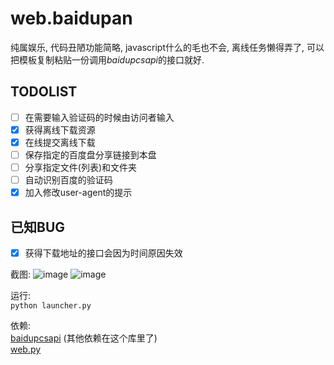 web.baidupan
============

纯属娱乐, 代码丑陋功能简略, javascript什么的毛也不会, 离线任务懒得弄了, 可以把模板复制粘贴一份调用*baidupcsapi*的接口就好.

TODOLIST
------------
- [ ] 在需要输入验证码的时候由访问者输入
- [X] 获得离线下载资源
- [X] 在线提交离线下载
- [ ] 保存指定的百度盘分享链接到本盘
- [ ] 分享指定文件(列表)和文件夹
- [ ] 自动识别百度的验证码
- [X] 加入修改user-agent的提示

已知BUG
------------
- [X] 获得下载地址的接口会因为时间原因失效


截图:
![image](https://raw.githubusercontent.com/ly0/web.baidupan/master/screenshot.png)
![image](https://raw.githubusercontent.com/ly0/web.baidupan/dev/lx.png)

运行:<br>
`python launcher.py`

依赖: <br>
[baidupcsapi](http://github.com/ly0/baidupcsapi) (其他依赖在这个库里了)<br>
[web.py](http://webpy.org)
